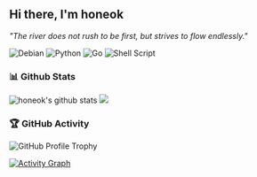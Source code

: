 ## Hi there, I'm honeok

_"The river does not rush to be first, but strives to flow endlessly."_

![Debian](https://img.shields.io/badge/Debian-Linux-D70A53?logo=debian&logoColor=fff&style=for-the-badge)
![Python](https://img.shields.io/badge/python-3670A0?style=for-the-badge&logo=python&logoColor=ffdd54)
![Go](https://img.shields.io/badge/Go-00ADD8?style=for-the-badge&logo=go&logoColor=white)
![Shell Script](https://img.shields.io/badge/shell_script-%23121011.svg?style=for-the-badge&logo=gnu-bash&logoColor=white)

### 📊 Github Stats

<p>
  <img src="https://github-readme-stats.vercel.app/api?username=honeok&show_icons=true&include_all_commits=true&hide_border=true&hide=contribs&theme=default&icon_color=0366d6&title_color=0366d6" alt="honeok's github stats" />
  <img src="https://github-readme-stats.vercel.app/api/top-langs/?username=honeok&layout=compact&hide_border=true&hide=javascript,html,css&theme=default&icon_color=0366d6&title_color=0366d6" />
</p>

### 🏆 GitHub Activity

![GitHub Profile Trophy](https://github-profile-trophy.vercel.app/?username=honeok&theme=onedark&column=-1&margin-w=15)

[![Activity Graph](https://github-readme-activity-graph.vercel.app/graph?username=honeok&theme=merko&custom_title=Louis%20Activity%20Graph&hide_border=true&point=FFFFFF&days=50)](https://github.com/honeok)